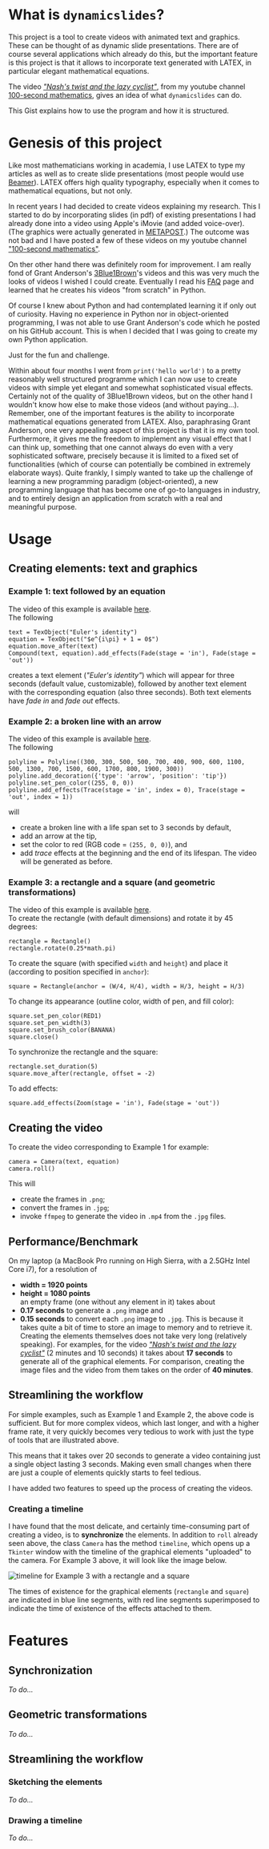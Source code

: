 # What is `dynamicslides`?  
This project is a tool to create videos with animated text and graphics.
These can be thought of as dynamic slide presentations.
There are of course several applications which already do this,
but the important feature is this project is that it allows to incorporate
text generated with LATEX, in particular elegant mathematical equations.


The video [*"Nash's twist and the lazy cyclist"*](https://youtu.be/KgHTeqdkTPM),
from my youtube channel [100-second mathematics](https://www.youtube.com/channel/UCmFg_nmPhu2Uvy5y4XfnnYA),
gives an idea of what `dynamicslides` can do.

This Gist explains how to use the program
and how it is structured.

# Genesis of this project
Like most mathematicians working in academia, I use LATEX to type my articles as well as to create slide presentations (most people would use [Beamer](https://www.sharelatex.com/learn/Beamer)).  LATEX offers high quality typography, especially when it comes to mathematical equations, but not only.

In recent years I had decided to create videos explaining my research.  This I started to do by incorporating slides (in pdf) of existing presentations I had already done into a video using Apple's iMovie (and added voice-over).  (The graphics were actually generated in [METAPOST](https://tug.org/metapost.html).)  The outcome was not bad and I have posted a few of these videos on my youtube channel ["100-second mathematics"](https://www.youtube.com/channel/UCmFg_nmPhu2Uvy5y4XfnnYA?view_as=subscriber).

On ther other hand there was definitely room for improvement.  I am really fond of Grant Anderson's [3Blue1Brown](https://www.youtube.com/channel/UCYO_jab_esuFRV4b17AJtAw)'s videos and this was very much the looks of videos I wished I could create.  Eventually I read his [FAQ](http://www.3blue1brown.com/about/) page and learned that he creates his videos "from scratch" in Python.  

Of course I knew about Python and had contemplated learning it if only out of curiosity.  Having no experience in Python nor in object-oriented programming, I was not able to use Grant Anderson's code which he posted on his GitHub account.  This is when I decided that I was going to create my own Python application.

Just for the fun and challenge.

Within about four months I went from `print('hello world')` to a pretty reasonably well structured programme which I can now use to create videos with simple yet elegant and somewhat sophisticated visual effects.  Certainly not of the quality of 3Blue1Brown videos, but on the other hand I wouldn't know how else to make those videos (and without paying...). Remember, one of the important features is the ability to incorporate mathematical equations generated from LATEX.  Also, paraphrasing Grant Anderson, one very appealing aspect of this project is that it is my own tool.  Furthermore, it gives me the freedom to implement any visual effect that I can think up, something that one cannot always do even with a very sophisticated software, precisely because it is limited to a fixed set of functionalities (which of course can potentially be combined in extremely elaborate ways).  Quite frankly, I simply wanted to take up the challenge of learning a new programming paradigm (object-oriented), a new programming language that has become one of go-to languages in industry, and to entirely design an application from scratch with a real and meaningful purpose.

# Usage
## Creating elements: text and graphics
### Example 1: text followed by an equation
The video of this example is available [here](https://www.youtube.com/watch?v=XoPexCjKsY8).  
The following
```
text = TexObject("Euler's identity")
equation = TexObject("$e^{i\pi} + 1 = 0$")
equation.move_after(text)
Compound(text, equation).add_effects(Fade(stage = 'in'), Fade(stage = 'out'))
```
creates a text element (*"Euler's identity"*) which will appear for three seconds (default value, customizable),
followed by another text element with the corresponding equation (also three seconds).
Both text elements have *fade in* and *fade out* effects.

### Example 2: a broken line with an arrow
The video of this example is available [here](https://youtu.be/3XZ6AfuRnJY).  
The following
```
polyline = Polyline((300, 300, 500, 500, 700, 400, 900, 600, 1100, 500, 1300, 700, 1500, 600, 1700, 800, 1900, 300))
polyline.add_decoration({'type': 'arrow', 'position': 'tip'})
polyline.set_pen_color((255, 0, 0))
polyline.add_effects(Trace(stage = 'in', index = 0), Trace(stage = 'out', index = 1))
```
will
- create a broken line with a life span set to 3 seconds by default,
- add an arrow at the tip,
- set the color to red (RGB code = `(255, 0, 0)`), and
- add *trace* effects at the beginning and the end of its lifespan.
The video will be generated as before.

### Example 3: a rectangle and a square (and geometric transformations)
The video of this example is available
[here](https://youtu.be/biB14icc3Ok).  
To create the rectangle (with default dimensions) and rotate it by 45 degrees:
```
rectangle = Rectangle()
rectangle.rotate(0.25*math.pi)
```
To create the square (with specified `width` and `height`) and place it (according to position specified in `anchor`):
```
square = Rectangle(anchor = (W/4, H/4), width = H/3, height = H/3)
```
To change its appearance (outline color, width of pen, and fill color):
```
square.set_pen_color(RED1)
square.set_pen_width(3)
square.set_brush_color(BANANA)
square.close()
```
To synchronize the rectangle and the square:
```
rectangle.set_duration(5)
square.move_after(rectangle, offset = -2)
```
To add effects:
```rectangle.add_effects(Travel(stage = 'in'), Zoom(stage = 'out'))
square.add_effects(Zoom(stage = 'in'), Fade(stage = 'out'))
```

## Creating the video
To create the video corresponding to Example 1 for example:
```
camera = Camera(text, equation)
camera.roll()
```
This will
- create the frames in `.png`;
- convert the frames in `.jpg`;
- invoke `ffmpeg` to generate the video in `.mp4` from the `.jpg` files.

## Performance/Benchmark
On my laptop (a MacBook Pro running on High Sierra, with a 2.5GHz Intel Core i7), for a resolution of  
- **width = 1920 points**  
- **height = 1080 points**  
an empty frame (one without any element in it) takes about
- **0.17 seconds** to generate a `.png` image and
- **0.15 seconds** to convert each `.png` image to `.jpg`.
This is because it takes quite a bit of time to store an image to memory and to retrieve it.
Creating the elements themselves does not take very long (relatively speaking).
For examples, for the video [*"Nash's twist and the lazy cyclist"*](https://youtu.be/KgHTeqdkTPM) (2 minutes and 10 seconds)
it takes about **17 seconds** to generate all of the graphical elements.
For comparison, creating the image files and the video from them takes on the order of **40 minutes**.


## Streamlining the workflow
For simple examples, such as Example 1 and Example 2, the above code is sufficient.
But for more complex videos, which last longer, and with a higher frame rate, 
it very quickly becomes very tedious to work with just the type of tools that are illustrated above.

This means that it takes over 20 seconds to generate a video containing just a single object lasting 3 seconds.
Making even small changes when there are just a couple of elements quickly starts to feel tedious.

I have added two features to speed up the process of creating the videos.

### Creating a timeline
I have found that the most delicate, and certainly time-consuming part of creating a video,
is to **synchronize** the elements.
In addition to `roll` already seen above,
the class `Camera` has the method `timeline`,
which opens up a `Tkinter` window 
with the timeline of the graphical elements "uploaded" to the camera.
For Example 3 above, it will look like the image below.

![timeline for Example 3 with a rectangle and a square](https://github.com/antoinechoffrut/dynamicslides/blob/master/dynamicslides-example-rectangles-timeline.png)

The times of existence for the graphical elements (`rectangle` and `square`) are indicated in blue line segments,
with red line segments superimposed to indicate the time of existence of the effects attached to them.

# Features
## Synchronization
*To do...*
## Geometric transformations
*To do...*
## Streamlining the workflow
### Sketching the elements
*To do...*
### Drawing a timeline
*To do...*
